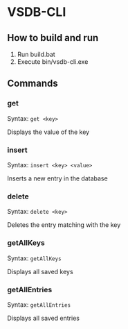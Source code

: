# VSDB-CLI

## How to build and run
1. Run build.bat
2. Execute bin/vsdb-cli.exe

## Commands

### get

Syntax: ``get <key>``

Displays the value of the key

### insert

Syntax: ``insert <key> <value>``

Inserts a new entry in the database

### delete

Syntax: ``delete <key>``

Deletes the entry matching with the key

### getAllKeys

Syntax: ``getAllKeys``

Displays all saved keys

### getAllEntries

Syntax: ``getAllEntries``

Displays all saved entries